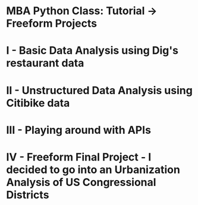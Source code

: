 # MBA Python Class: Tutorial -> Freeform Projects
# I - Basic Data Analysis using Dig's restaurant data
# II - Unstructured Data Analysis using Citibike data
# III - Playing around with APIs
# IV - Freeform Final Project - I decided to go into an Urbanization Analysis of US Congressional Districts
